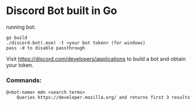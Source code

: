 # Discord Bot built in Go
running bot:
```
go build
./discord-bot(.exe) -t <your bot token> (for windows)
pass -d to disable passthrough
```
Visit https://discord.com/developers/applications to build a bot and obtain your token.

### Commands:
```
@<bot-name> mdn <search terms>
    Queries https://developer.mozilla.org/ and returns first 3 results
```